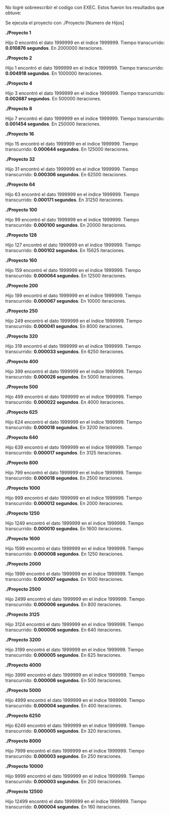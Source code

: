 No logré sobreescribir el codigo con EXEC.
Estos fueron los resultados que obtuve:

Se ejecuta el proyecto con ./Proyecto [Numero de Hijos]

**./Proyecto 1**

Hijo 0 encontró el dato 1999999 en el índice 1999999. Tiempo transcurrido: **0.010876 segundos**. En 2000000 iteraciones.

**./Proyecto 2**

Hijo 1 encontró el dato 1999999 en el índice 1999999. Tiempo transcurrido: **0.004918 segundos**. En 1000000 iteraciones.

**./Proyecto 4**

Hijo 3 encontró el dato 1999999 en el índice 1999999. Tiempo transcurrido: **0.002687 segundos**. En 500000 iteraciones.

**./Proyecto 8**

Hijo 7 encontró el dato 1999999 en el índice 1999999. Tiempo transcurrido: **0.001454 segundos**. En 250000 iteraciones.

**./Proyecto 16**

Hijo 15 encontró el dato 1999999 en el índice 1999999. Tiempo transcurrido: **0.000644 segundos**. En 125000 iteraciones.

**./Proyecto 32**

Hijo 31 encontró el dato 1999999 en el índice 1999999. Tiempo transcurrido: **0.000306 segundos**. En 62500 iteraciones.

**./Proyecto 64**

Hijo 63 encontró el dato 1999999 en el índice 1999999. Tiempo transcurrido: **0.000171 segundos**. En 31250 iteraciones.

**./Proyecto 100**

Hijo 99 encontró el dato 1999999 en el índice 1999999. Tiempo transcurrido: **0.000100 segundos**. En 20000 iteraciones.

**./Proyecto 128**

Hijo 127 encontró el dato 1999999 en el índice 1999999. Tiempo transcurrido: **0.000102 segundos**. En 15625 iteraciones.

**./Proyecto 160**

Hijo 159 encontró el dato 1999999 en el índice 1999999. Tiempo transcurrido: **0.000064 segundos**. En 12500 iteraciones.

**./Proyecto 200**

Hijo 199 encontró el dato 1999999 en el índice 1999999. Tiempo transcurrido: **0.000067 segundos**. En 10000 iteraciones.

**./Proyecto 250**

Hijo 249 encontró el dato 1999999 en el índice 1999999. Tiempo transcurrido: **0.000041 segundos**. En 8000 iteraciones.

**./Proyecto 320**

Hijo 319 encontró el dato 1999999 en el índice 1999999. Tiempo transcurrido: **0.000033 segundos**. En 6250 iteraciones.

**./Proyecto 400**

Hijo 399 encontró el dato 1999999 en el índice 1999999. Tiempo transcurrido: **0.000026 segundos**. En 5000 iteraciones.

**./Proyecto 500**

Hijo 499 encontró el dato 1999999 en el índice 1999999. Tiempo transcurrido: **0.000022 segundos**. En 4000 iteraciones.

**./Proyecto 625**

Hijo 624 encontró el dato 1999999 en el índice 1999999. Tiempo transcurrido: **0.000018 segundos**. En 3200 iteraciones.

**./Proyecto 640**

Hijo 639 encontró el dato 1999999 en el índice 1999999. Tiempo transcurrido: **0.000017 segundos**. En 3125 iteraciones.

**./Proyecto 800**

Hijo 799 encontró el dato 1999999 en el índice 1999999. Tiempo transcurrido: **0.000018 segundos**. En 2500 iteraciones.

**./Proyecto 1000**

Hijo 999 encontró el dato 1999999 en el índice 1999999. Tiempo transcurrido: **0.000012 segundos**. En 2000 iteraciones.

**./Proyecto 1250**

Hijo 1249 encontró el dato 1999999 en el índice 1999999. Tiempo transcurrido: **0.000010 segundos**. En 1600 iteraciones.

**./Proyecto 1600**

Hijo 1599 encontró el dato 1999999 en el índice 1999999. Tiempo transcurrido: **0.000008 segundos**. En 1250 iteraciones.

**./Proyecto 2000**

Hijo 1999 encontró el dato 1999999 en el índice 1999999. Tiempo transcurrido: **0.000007 segundos**. En 1000 iteraciones.

**./Proyecto 2500**

Hijo 2499 encontró el dato 1999999 en el índice 1999999. Tiempo transcurrido: **0.000006 segundos**. En 800 iteraciones.

**./Proyecto 3125**

Hijo 3124 encontró el dato 1999999 en el índice 1999999. Tiempo transcurrido: **0.000006 segundos**. En 640 iteraciones.

**./Proyecto 3200**

Hijo 3199 encontró el dato 1999999 en el índice 1999999. Tiempo transcurrido: **0.000005 segundos**. En 625 iteraciones.

**./Proyecto 4000**

Hijo 3999 encontró el dato 1999999 en el índice 1999999. Tiempo transcurrido: **0.000006 segundos**. En 500 iteraciones.

**./Proyecto 5000**

Hijo 4999 encontró el dato 1999999 en el índice 1999999. Tiempo transcurrido: **0.000004 segundos**. En 400 iteraciones.

**./Proyecto 6250**

Hijo 6249 encontró el dato 1999999 en el índice 1999999. Tiempo transcurrido: **0.000005 segundos**. En 320 iteraciones.

**./Proyecto 8000**

Hijo 7999 encontró el dato 1999999 en el índice 1999999. Tiempo transcurrido: **0.000003 segundos**. En 250 iteraciones.

**./Proyecto 10000**

Hijo 9999 encontró el dato 1999999 en el índice 1999999. Tiempo transcurrido: **0.000003 segundos**. En 200 iteraciones.

**./Proyecto 12500**

Hijo 12499 encontró el dato 1999999 en el índice 1999999. Tiempo transcurrido: **0.000004 segundos**. En 160 iteraciones.

